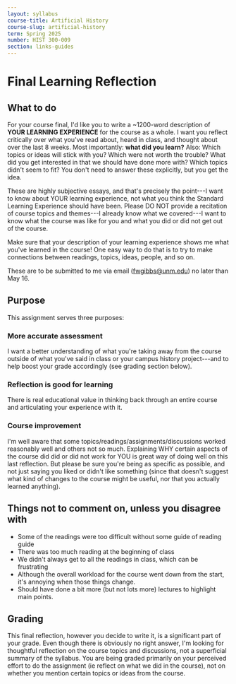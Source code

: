```yaml
---
layout: syllabus
course-title: Artificial History
course-slug: artificial-history
term: Spring 2025
number: HIST 300-009
section: links-guides
---
```


# Final Learning Reflection

## What to do
For your course final, I'd like you to write a \~1200-word description of **YOUR LEARNING EXPERIENCE** for the course as a whole. I want you reflect critically over what you've read about, heard in class, and thought about over the last 8 weeks. Most importantly: **what did you learn?** Also: Which topics or ideas will stick with you? Which were not worth the trouble? What did you get interested in that we should have done more with? Which topics didn't seem to fit? You don't need to answer these explicitly, but you get the idea.

These are highly subjective essays, and that's precisely the point---I want to know about YOUR learning experience, not what you think the Standard Learning Experience should have been. Please DO NOT provide a recitation of course topics and themes---I already know what we covered---I want to know what the course was like for you and what you did or did not get out of the course. 

Make sure that your description of your learning experience shows me what you've learned in the course! One easy way to do that is to try to make connections between readings, topics, ideas, people, and so on. 

These are to be submitted to me via email (fwgibbs@unm.edu) no later than May 16.

## Purpose
This assignment serves three purposes:

### More accurate assessment
I want a better understanding of what you're taking away from the course outside of what you've said in class or your campus history project---and to help boost your grade accordingly (see grading section below). 

### Reflection is good for learning
There is real educational value in thinking back through an entire course and articulating your experience with it.

### Course improvement
I'm well aware that some topics/readings/assignments/discussions worked reasonably well and others not so much. Explaining WHY certain aspects of the course did did or did not work for YOU is great way of doing well on this last reflection. But please be sure you're being as specific as possible, and not just saying you liked or didn't like something (since that doesn't suggest what kind of changes to the course might be useful, nor that you actually learned anything).


## Things not to comment on, unless you disagree with
- Some of the readings were too difficult without some guide of reading guide
- There was too much reading at the beginning of class
- We didn't always get to all the readings in class, which can be frustrating
- Although the overall workload for the course went down from the start, it's annoying when those things change.
- Should have done a bit more (but not lots more) lectures to highlight main points.


## Grading
This final reflection, however you decide to write it, is a significant part of your grade. Even though there is obviously no right answer, I'm looking for thoughtful reflection on the course topics and discussions, not a superficial summary of the syllabus. You are being graded primarily on your perceived effort to do the assignment (ie reflect on what we did in the course), not on whether you mention certain topics or ideas from the course.